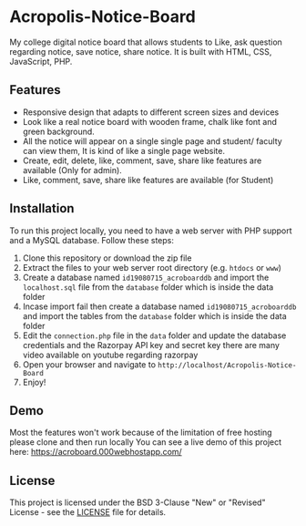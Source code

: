 # Acropolis-Notice-Board

My college digital notice board that allows students to Like, ask question regarding notice, save notice, share notice. It is built with HTML, CSS, JavaScript, PHP.

## Features

- Responsive design that adapts to different screen sizes and devices
- Look like a real notice board with wooden frame, chalk like font and green background.
- All the notice will appear on a single single page and student/ faculty can view them, It is kind of like a single page website.
- Create, edit, delete, like, comment, save, share like features are available (Only for admin).
- Like, comment, save, share like features are available (for Student)

## Installation

To run this project locally, you need to have a web server with PHP support and a MySQL database. Follow these steps:

1. Clone this repository or download the zip file
2. Extract the files to your web server root directory (e.g. `htdocs` or `www`)
3. Create a database named `id19080715_acroboarddb` and import the `localhost.sql` file from the `database` folder which is inside the data folder 
4. Incase import fail then create a database named `id19080715_acroboarddb` and import the tables from the `database` folder which is inside the data folder
5. Edit the `connection.php` file in the `data` folder and update the database credentials and the Razorpay API key and secret key there are many video available on youtube regarding razorpay
6. Open your browser and navigate to `http://localhost/Acropolis-Notice-Board`
7. Enjoy!

## Demo
Most the features won't work because of the limitation of free hosting please clone and then run locally
You can see a live demo of this project here: https://acroboard.000webhostapp.com/ 

## License

This project is licensed under the BSD 3-Clause "New" or "Revised" License - see the [LICENSE](LICENSE) file for details.

